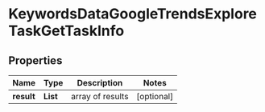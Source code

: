 # KeywordsDataGoogleTrendsExploreTaskGetTaskInfo


## Properties

| Name | Type | Description | Notes |
|------------ | ------------- | ------------- | -------------|
**result** | **List<KeywordsDataGoogleTrendsExploreTaskGetResultInfo>** | array of results |[optional]|
